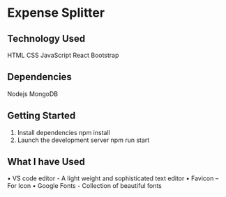 # Expense Splitter

## Technology Used

HTML
CSS
JavaScript
React
Bootstrap

## Dependencies

Nodejs
MongoDB

## Getting Started

1.	Install dependencies
npm install
2.	Launch the development server
npm run start

## What I have Used
•	VS code editor - A light weight and sophisticated text editor
•	Favicon – For Icon 
•	Google Fonts - Collection of beautiful fonts

